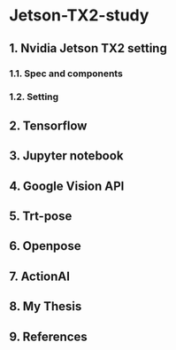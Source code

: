 # Jetson-TX2-study

## 1. Nvidia Jetson TX2 setting     
### 1.1. Spec and components   
### 1.2. Setting  

## 2. Tensorflow  

## 3. Jupyter notebook  

## 4. Google Vision API  

## 5. Trt-pose  

## 6. Openpose  

## 7. ActionAI

## 8. My Thesis  

## 9. References
